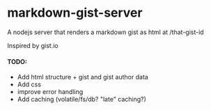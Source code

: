 markdown-gist-server
=========

A nodejs server that renders a markdown gist as html at /that-gist-id

Inspired by gist.io


#### TODO:
* Add html structure + gist and gist author data
* Add css
* improve error handling
* Add caching (volatile/fs/db? "late" caching?)
